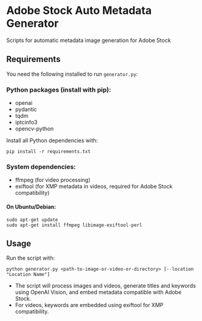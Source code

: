 # Adobe Stock Auto Metadata Generator
Scripts for automatic metadata image generation for Adobe Stock

## Requirements

You need the following installed to run `generator.py`:

### Python packages (install with pip):
- openai
- pydantic
- tqdm
- iptcinfo3
- opencv-python

Install all Python dependencies with:
```
pip install -r requirements.txt
```

### System dependencies:
- ffmpeg (for video processing)
- exiftool (for XMP metadata in videos, required for Adobe Stock compatibility)

#### On Ubuntu/Debian:
```
sudo apt-get update
sudo apt-get install ffmpeg libimage-exiftool-perl
```

## Usage

Run the script with:
```
python generator.py <path-to-image-or-video-or-directory> [--location "Location Name"]
```

- The script will process images and videos, generate titles and keywords using OpenAI Vision, and embed metadata compatible with Adobe Stock.
- For videos, keywords are embedded using exiftool for XMP compatibility.
